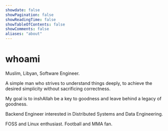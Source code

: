 ```yaml
---
showdate: false
showPagination: false
showReadingTime: false
showTableOfContents: false
showComments: false
aliases: "about"
---
```


# whoami

Muslim, Libyan, Software Engineer.

A simple man who strives to understand things deeply,
to achieve the desired simplicity without sacrificing correctness.

My goal is to inshAllah be a key to goodness and leave behind a legacy of goodness.

Backend Engineer interested in Distributed Systems and Data Engineering.

FOSS and Linux enthusiast. Football and MMA fan.
